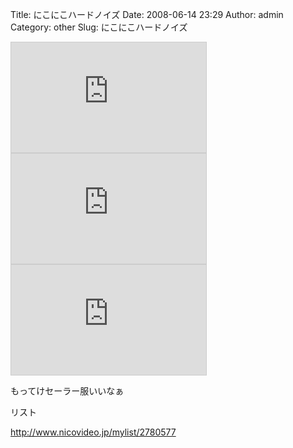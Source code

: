 Title: にこにこハードノイズ
Date: 2008-06-14 23:29
Author: admin
Category: other
Slug: にこにこハードノイズ

<iframe width="312" height="176" src="http://ext.nicovideo.jp/thumb/sm823510" scrolling="no" style="border:solid 1px #CCC;" frameborder="0"></iframe>  
  

<iframe width="312" height="176" src="http://ext.nicovideo.jp/thumb/sm3654229" scrolling="no" style="border:solid 1px #CCC;" frameborder="0"></iframe>  
  

<iframe width="312" height="176" src="http://ext.nicovideo.jp/thumb/sm735710" scrolling="no" style="border:solid 1px #CCC;" frameborder="0"></iframe>

<div>

</div>

<div>

もってけセーラー服いいなぁ

</div>

<div>

</div>

<div>

リスト

</div>

<div>

<http://www.nicovideo.jp/mylist/2780577>

</div>
